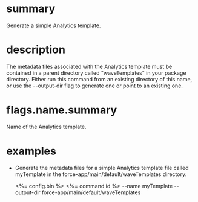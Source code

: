 # summary

Generate a simple Analytics template. 

# description

The metadata files associated with the Analytics template must be contained in a parent directory called "waveTemplates" in your package directory. Either run this command from an existing directory of this name, or use the --output-dir flag to generate one or point to an existing one. 

# flags.name.summary

Name of the Analytics template.

# examples

- Generate the metadata files for a simple Analytics template file called myTemplate in the force-app/main/default/waveTemplates directory:

  <%= config.bin %> <%= command.id %> --name myTemplate --output-dir force-app/main/default/waveTemplates
